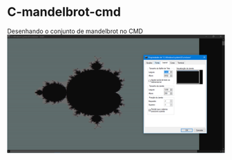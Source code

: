 # C-mandelbrot-cmd
Desenhando o conjunto de mandelbrot no CMD  
<img src=https://github.com/isaqueks/C-mandelbrot-cmd/raw/main/mande.png>
